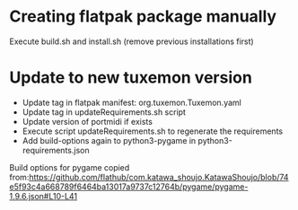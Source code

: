 # Creating flatpak package manually

Execute build.sh and install.sh (remove previous installations first)

# Update to new tuxemon version
- Update tag in flatpak manifest: org.tuxemon.Tuxemon.yaml
- Update tag in updateRequirements.sh script
- Update version of portmidi if exists
- Execute script updateRequirements.sh to regenerate the requirements
- Add build-options again to python3-pygame in python3-requirements.json

Build options for pygame copied from:https://github.com/flathub/com.katawa_shoujo.KatawaShoujo/blob/74e5f93c4a668789f6464ba13017a9737c12764b/pygame/pygame-1.9.6.json#L10-L41
